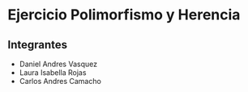 # Ejercicio Polimorfismo y Herencia

## Integrantes

* Daniel Andres Vasquez 
* Laura Isabella Rojas 
* Carlos Andres Camacho
